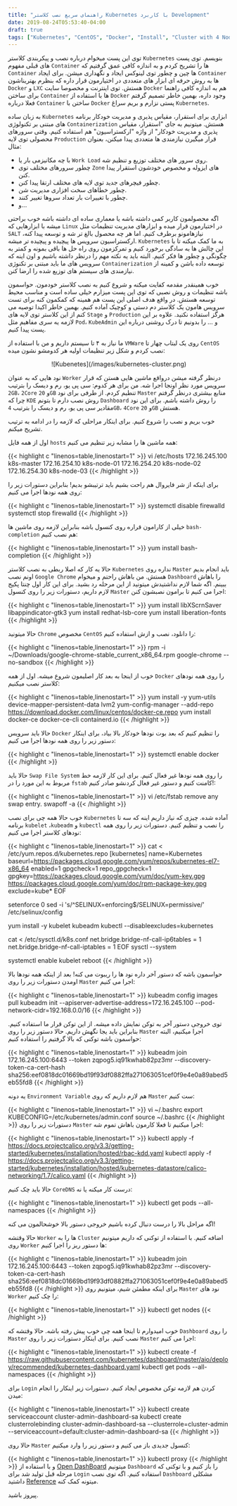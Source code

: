 ```yaml
---
title: "راهنمای سریع نصب کلاستر Kubernetes با کاربرد Development"
date: 2019-08-24T05:53:40-04:00
draft: true
tags: ["Kubernetes", "CentOS", "Docker", "Install", "Cluster with 4 Nodes", "نصب کوبرنتیز"]
---
```

توی این پست میخوام درباره نصب و پیکربندی کلاستر `Kubernetes` بنویسم. توی پست های قبلی مفهوم `Container` ها را تشریح کردم و به اندازه کافی عمق گرفتیم که `Container` ها چین و چطور توی لینوکس ایجاد و  نگهداری میشن. برای ایجاد `Container` ها به روش حرفه ای ابزار های متعددی در اختیارمون قرار داره که بنظرم بهتریناشون `Docker` و `LXC` هستش. توی اینترنت و مخصوصا سایت `Docker` هم به اندازه کافی راهنما برای ساختن `Container` ها با استفاده از `Docker` وجود داره، بهمین خاطر تصمیم گرفتم فعلا درباره `Container` ساختن با `Docker` پستی نزارم و بریم سراغ `Kubernetes`. 

به زبان ساده `Kubernetes` ابزاری برای استقرار، مقیاس پذیری و مدیریت خودکار برنامه های مبتنی بر تکنولوژی `Containerization` هستش. میتونیم به جای "استقرار، مقیاس پذیری و مدیریت خودکار" از واژه "ارکستراسیون" هم استفاده کنیم. وقتی سرورهای محصولی توی لایه `Production` قرار میگیرن نیازمندی ها متعددی پیدا میکنن، بعنوان مثال:

-   با چه مکانیزمی بار یا `Work Load` روی سرور های مختلف توزیع و تنظیم شه.
-   چطور سرورهای مختلف توی `Zone` های ایزوله و مخصوص خودشون استقرار پیدا کنن.
-   چطور فیچرهای جدید توی لایه های مختلف ارتقا پیدا کنن.
-   چطور خطاهای سخت افزاری مدیریت شن.
-   چطور با تغییرات بار تعداد سروها تغییر کنند.    
-   و...

اگه محصولمون کاربر کمی داشته باشه یا معماری ساده ای داشته باشه خوب براحتی میشه با ابزارهایی که `Linux` در اختیارمون قرار میده و ابزارهای مدیریت تنظیمات مثل `SALT` نیازهامونو برطرف کنیم. اما هر چه محصول بالغ تر شه و توسعه پیدا کنه، ارکستراسیون سرویس ها پیچیده و پیچیده تر میشه. `Kubernetes` به ما کمک میکنه تا با این چالش ها به سادگی برخورد کنیم و تمرکزمون روی راه حل ها باقی بمونه و کمتر به چگونگی و چطور ها فکر کنیم. البته باید یه نکته مهم را درنظر داشته باشیم و اون اینه که سرویس های ما باید مبتنی بر تکنوژی `Containerization` توسعه داده باشن و کمینه از نیازمندی های سیستم های توزیع شده را ارضا کنن.

خوب همینقدر مقدمه کفایت میکنه و شروع کنیم به نصب کلاستر خودمون. حواسمون باشه تنظیمات و روش نصبی که توی این پست میزارم خیلی ساده است و مناسب محیط توسعه هستش. در واقع هدف اصلی این پست هم همینه که کمکمون کنه برای تست سرویس هامون یک کلاستر دم دستی و کوچیک آماده کنیم. بهمین خاطر اکیدا توصیه می کنم از این کلاستر توی لایه های `Stage` و `Production` هرگز استفاده نکنید. علاوه بر این لازمه یه سری مفاهیم مثل `Pod`، `KubeAdmin` و … را بدونیم تا درک روشنی درباره این پست پیدا کنیم.


ما نیاز به ۴ تا سیستم داریم و من با استفاده از `VMWare` روی یک لبتاب چهار تا `CentOS` نصب کردم و شکل زیر تنظیمات اولیه هر کدومشو نشون میده:

<center>![Kubenetes](/images/kubernetes-cluster.png)</center>

نود هایی که به عنوان `Worker` درنظر گرفته میشن درواقع ماشین هایی هستن که قرار سرویس مورد نظر اونجا اجرا شه. من برای هر کدوم: سی پی یو، رم و دیسک را بترتیب `2GB`، `2Core` و `20GB` تنطیم کردم. از طرفی برای نود `Master` منابع بیشتری درنظر گرفتم چرا که `KDE` روش نصب دارم تا بتونم `Dashboard` را روش داشته باشم. برای این نود مقادیر سی پی یو، رم و دیسک را بترتیب `4GB`، `4Core` و `20GB` هستش.

خوب بریم و نصب را شروع کنیم. برای اینکار مراحلی که لازمه را در ادامه به ترتیب تشریح میکنم.

اول از همه فایل `hosts` همه ماشین ها را مشابه زیر تنظیم می کنیم:


{{< highlight c "linenos=table,linenostart=1" >}}
vi /etc/hosts
172.16.245.100 k8s-master
172.16.254.10  k8s-node-01
172.16.254.20  k8s-node-02
172.16.254.30  k8s-node-03
{{< /highlight >}}

برای اینکه از شر فایروال هم راحت بشیم باید ترتیبشو بدیم! بنابراین دستورات زیر را روی همه نودها اجرا می کنیم:


{{< highlight c "linenos=table,linenostart=1" >}}
systemctl disable firewalld 
systemctl stop firewalld
{{< /highlight >}}


خیلی از کارامون قراره روی کنسول باشه بنابراین لازمه روی ماشین ها `bash-completion` هم نصب کنیم:


{{< highlight c "linenos=table,linenostart=1" >}}
yum install bash-completion
{{< /highlight >}}

حالا یه کار که اصلا ربطی به نصب کلاستر `Kubernetes` نداره روی `Master` باید انجام بدیم اونم نصب `Google Chrome` هستش. من باهاش راحتم و میخوام `Dashboard` را باهاش ببینم. اگه شما لازم نداشتیدش میتونید از این مرحله رد بشید. برای این کار اول چنتا پکیج لازم داریم، دستورات زیر را روی کنسول `Master` اجرا می کنیم تا برامون نصبشون کنن:


{{< highlight c "linenos=table,linenostart=1" >}}
yum install libXScrnSaver libappindicator-gtk3
yum install redhat-lsb-core
yum install liberation-fonts
{{< /highlight >}}

حالا میتونید `Chrome` مخصوص `CentOS` را دانلود، نصب و ازش استفاده کنیم:


{{< highlight c "linenos=table,linenostart=1" >}}
rpm -i ~/Downloads/google-chrome-stable_current_x86_64.rpm
google-chrome --no-sandbox
{{< /highlight >}}

خوب از اینجا به بعد کار اصلیمون شروع میشه. اول از همه `Docker` را روی همه نودهای کلاستر نصب میکنیم:


{{< highlight c "linenos=table,linenostart=1" >}}
yum install -y yum-utils device-mapper-persistent-data lvm2
yum-config-manager --add-repo https://download.docker.com/linux/centos/docker-ce.repo
yum install docker-ce docker-ce-cli containerd.io
{{< /highlight >}}

حالا باید سرویس `Docker` را تنظیم کنیم که بعد بوت نودها خودکار بالا بیاد، برای اینکار دستور زیر را روی همه نودها اجرا می کنیم:


{{< highlight c "linenos=table,linenostart=1" >}}
systemctl enable docker
{{< /highlight >}}

حالا باید `Swap File System` را روی همه نودها غیر فعال کنیم. برای این کار لازمه خط مربوط به این مورد را در `fstab` کامنت کنیم و دستور غیر فعال کردنشو صادر کنیم!:


{{< highlight c "linenos=table,linenostart=1" >}}
vi /etc/fstab
	remove any swap entry.
swapoff -a
{{< /highlight >}}

خوب حالا همه چی برای نصب `Kubernetes` آماده شده. چیزی که نیاز داریم اینه که سه تا برنامه `kubelet` ،`kubeadm` و `kubectl` را نصب و تنظیم کنیم. دستورات زیر را روی همه نودهای کلاستر اجرا می کنیم:


{{< highlight c "linenos=table,linenostart=1" >}}
cat <<EOF > /etc/yum.repos.d/kubernetes.repo
[kubernetes]
name=Kubernetes
baseurl=https://packages.cloud.google.com/yum/repos/kubernetes-el7-x86_64
enabled=1
gpgcheck=1
repo_gpgcheck=1
gpgkey=https://packages.cloud.google.com/yum/doc/yum-key.gpg https://packages.cloud.google.com/yum/doc/rpm-package-key.gpg
exclude=kube*
EOF

setenforce 0
sed -i 's/^SELINUX=enforcing$/SELINUX=permissive/' /etc/selinux/config

yum install -y kubelet kubeadm kubectl --disableexcludes=kubernetes

cat <<EOF >  /etc/sysctl.d/k8s.conf
net.bridge.bridge-nf-call-ip6tables = 1
net.bridge.bridge-nf-call-iptables = 1
EOF
sysctl --system

systemctl enable kubelet
reboot
{{< /highlight >}}

حواسمون باشه که دستور آخر داره نود ها را ریبوت می کنه!
بعد از اینکه همه نودها بالا اومدن دستورات زیر را روی `Master` اجرا می کنیم:


{{< highlight c "linenos=table,linenostart=1" >}}
kubeadm config images pull
kubeadm init --apiserver-advertise-address=172.16.245.100 --pod-network-cidr=192.168.0.0/16
{{< /highlight >}}

توی خروجی دستور آخر به توکن نمایش داده میشه. از این توکن قرار ما استفاده کنیم. بنابراین باید یجا نگهش داریم. حالا دستور زیر را روی `Master` اجرا میکنیم، البته حواسمون باشه توکنی که بالا گرفتیم را استفاده کنیم:


{{< highlight c "linenos=table,linenostart=1" >}}
kubeadm join 172.16.245.100:6443 --token zqpog5.iq91kwhab82pz3mr --discovery-token-ca-cert-hash sha256:eef0818dc01669bd19f93df0882ffa271063051cef0f9e4e0a89abed5eb55fd8
{{< /highlight >}}

یه دونه `Environment Variable` هم لازم داریم که روی `Master` ست کنیم:


{{< highlight c "linenos=table,linenostart=1" >}}
vi ~/.bashrc
	export KUBECONFIG=/etc/kubernetes/admin.conf
source ~/.bashrc
{{< /highlight >}}
دستورات زیر را روی `Master` اجرا میکنیم تا فعلا کارمون باهاش تموم شه:


{{< highlight c "linenos=table,linenostart=1" >}}
kubectl apply -f https://docs.projectcalico.org/v3.3/getting-started/kubernetes/installation/hosted/rbac-kdd.yaml
kubectl apply -f https://docs.projectcalico.org/v3.3/getting-started/kubernetes/installation/hosted/kubernetes-datastore/calico-networking/1.7/calico.yaml
{{< /highlight >}}

حالا باید چک کنیم `CoreDNS` درست کار میکنه یا نه:


{{< highlight c "linenos=table,linenostart=1" >}}
kubectl get pods --all-namespaces
{{< /highlight >}}

اگه مراحل بالا را درست دنبال کرده باشیم خروجی دستور بالا خوشحالمون می کنه!

حالا وقتشه `Worker` ها را به `Cluster` اضافه کنیم. با استفاده از توکنی که داریم میتونیم روی `Worker` ها دستور ریز را اجرا کنیم:


{{< highlight c "linenos=table,linenostart=1" >}}
kubeadm join 172.16.245.100:6443 --token zqpog5.iq91kwhab82pz3mr --discovery-token-ca-cert-hash sha256:eef0818dc01669bd19f93df0882ffa271063051cef0f9e4e0a89abed5eb55fd8
{{< /highlight >}}
برای اینکه مطمئن شیم، میتونیم روی `Master` نود های `Worker` را چک کنیم:


{{< highlight c "linenos=table,linenostart=1" >}}
kubectl get nodes
{{< /highlight >}}

خوب امیدوارم تا اینجا همه چی خوب پیش رفته باشه. حالا وقتشه که `Dashboard` را روی `Master` نصب کنیم. برای اینکار دستورات زیر را روی `Master` اجرا می کنیم:


{{< highlight c "linenos=table,linenostart=1" >}}
kubectl create -f https://raw.githubusercontent.com/kubernetes/dashboard/master/aio/deploy/recommended/kubernetes-dashboard.yaml
kubectl get pods --all-namespaces
{{< /highlight >}}

برای `Login` کردن هم لازمه توکن مخصوص ایجاد کنیم. دستورات زیر اینکار را انجام میدن:


{{< highlight c "linenos=table,linenostart=1" >}}
kubectl create serviceaccount cluster-admin-dashboard-sa
kubectl create clusterrolebinding cluster-admin-dashboard-sa --clusterrole=cluster-admin --serviceaccount=default:cluster-admin-dashboard-sa
{{< /highlight >}}

حالا روی `Master` کنسول جدیدی باز می کنیم و دستور زیر را وارد میکنیم:


{{< highlight c "linenos=table,linenostart=1" >}}
kubectl proxy
{{< /highlight >}}
و با استفاده از [Open DashBoard](http://localhost:8001/api/v1/namespaces/kube-system/services/https:kubernetes-dashboard:/proxy/) میتونیم `Dashboard` را باز کنیم و با توکنی که مرحله قبل تولید شد برای `Login` استفاده کنیم. اگه توی نصب `Dashboard` مشکلی داشتید [Reference](https://docs.giantswarm.io/guides/install-kubernetes-dashboard) میتونه کمک کنه.


پیروز باشید.
